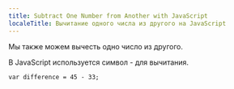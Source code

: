 ```yaml
---
title: Subtract One Number from Another with JavaScript
localeTitle: Вычитание одного числа из другого на JavaScript
---
```

Мы также можем вычесть одно число из другого.

В JavaScript используется символ - для вычитания.
```
var difference = 45 - 33; 

```
